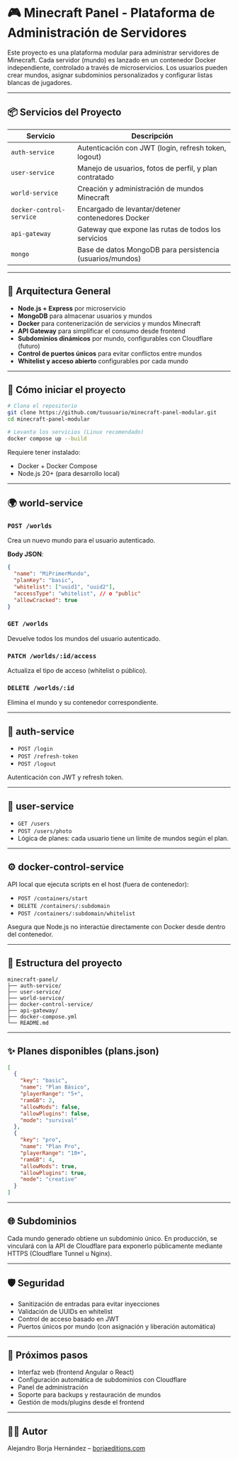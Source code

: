 # 🎮 Minecraft Panel - Plataforma de Administración de Servidores

Este proyecto es una plataforma modular para administrar servidores de Minecraft. Cada servidor (mundo) es lanzado en un contenedor Docker independiente, controlado a través de microservicios. Los usuarios pueden crear mundos, asignar subdominios personalizados y configurar listas blancas de jugadores.

---

## 📦 Servicios del Proyecto

| Servicio             | Descripción                                               |
|----------------------|-----------------------------------------------------------|
| `auth-service`       | Autenticación con JWT (login, refresh token, logout)      |
| `user-service`       | Manejo de usuarios, fotos de perfil, y plan contratado    |
| `world-service`      | Creación y administración de mundos Minecraft             |
| `docker-control-service` | Encargado de levantar/detener contenedores Docker    |
| `api-gateway`        | Gateway que expone las rutas de todos los servicios       |
| `mongo`              | Base de datos MongoDB para persistencia (usuarios/mundos) |

---

## 🧠 Arquitectura General

- **Node.js + Express** por microservicio
- **MongoDB** para almacenar usuarios y mundos
- **Docker** para contenerización de servicios y mundos Minecraft
- **API Gateway** para simplificar el consumo desde frontend
- **Subdominios dinámicos** por mundo, configurables con Cloudflare (futuro)
- **Control de puertos únicos** para evitar conflictos entre mundos
- **Whitelist y acceso abierto** configurables por cada mundo

---

## 🚀 Cómo iniciar el proyecto

```bash
# Clona el repositorio
git clone https://github.com/tuusuario/minecraft-panel-modular.git
cd minecraft-panel-modular

# Levanta los servicios (Linux recomendado)
docker compose up --build
```

Requiere tener instalado:

- Docker + Docker Compose
- Node.js 20+ (para desarrollo local)

---

## 🌍 world-service

### `POST /worlds`
Crea un nuevo mundo para el usuario autenticado.

**Body JSON**:
```json
{
  "name": "MiPrimerMundo",
  "planKey": "basic",
  "whitelist": ["uuid1", "uuid2"],
  "accessType": "whitelist", // o "public"
  "allowCracked": true
}
```

### `GET /worlds`
Devuelve todos los mundos del usuario autenticado.

### `PATCH /worlds/:id/access`
Actualiza el tipo de acceso (whitelist o público).

### `DELETE /worlds/:id`
Elimina el mundo y su contenedor correspondiente.

---

## 🔐 auth-service

- `POST /login`
- `POST /refresh-token`
- `POST /logout`

Autenticación con JWT y refresh token.

---

## 👤 user-service

- `GET /users`
- `POST /users/photo`
- Lógica de planes: cada usuario tiene un límite de mundos según el plan.

---

## ⚙️ docker-control-service

API local que ejecuta scripts en el host (fuera de contenedor):

- `POST /containers/start`
- `DELETE /containers/:subdomain`
- `POST /containers/:subdomain/whitelist`

Asegura que Node.js no interactúe directamente con Docker desde dentro del contenedor.

---

## 📁 Estructura del proyecto

```
minecraft-panel/
├── auth-service/
├── user-service/
├── world-service/
├── docker-control-service/
├── api-gateway/
├── docker-compose.yml
└── README.md
```

---

## ✨ Planes disponibles (plans.json)

```json
[
  {
    "key": "basic",
    "name": "Plan Básico",
    "playerRange": "5+",
    "ramGB": 2,
    "allowMods": false,
    "allowPlugins": false,
    "mode": "survival"
  },
  {
    "key": "pro",
    "name": "Plan Pro",
    "playerRange": "10+",
    "ramGB": 4,
    "allowMods": true,
    "allowPlugins": true,
    "mode": "creative"
  }
]
```

---

## 🌐 Subdominios

Cada mundo generado obtiene un subdominio único. En producción, se vinculará con la API de Cloudflare para exponerlo públicamente mediante HTTPS (Cloudflare Tunnel u Nginx).

---

## 🛡️ Seguridad

- Sanitización de entradas para evitar inyecciones
- Validación de UUIDs en whitelist
- Control de acceso basado en JWT
- Puertos únicos por mundo (con asignación y liberación automática)

---

## 📌 Próximos pasos

- Interfaz web (frontend Angular o React)
- Configuración automática de subdominios con Cloudflare
- Panel de administración
- Soporte para backups y restauración de mundos
- Gestión de mods/plugins desde el frontend

---

## 👨‍💻 Autor

Alejandro Borja Hernández – [borjaeditions.com](https://borjaeditions.com)
